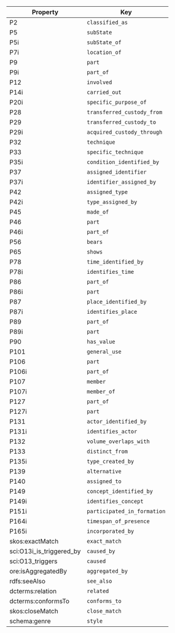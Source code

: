 Property | Key
-------- | ---
P2 | `classified_as`
P5 | `subState`
P5i | `subState_of`
P7i | `location_of`
P9 | `part`
P9i | `part_of`
P12 | `involved`
P14i | `carried_out`
P20i | `specific_purpose_of`
P28 | `transferred_custody_from`
P29 | `transferred_custody_to`
P29i | `acquired_custody_through`
P32 | `technique`
P33 | `specific_technique`
P35i | `condition_identified_by`
P37 | `assigned_identifier`
P37i | `identifier_assigned_by`
P42 | `assigned_type`
P42i | `type_assigned_by`
P45 | `made_of`
P46 | `part`
P46i | `part_of`
P56 | `bears`
P65 | `shows`
P78 | `time_identified_by`
P78i | `identifies_time`
P86 | `part_of`
P86i | `part`
P87 | `place_identified_by`
P87i | `identifies_place`
P89 | `part_of`
P89i | `part`
P90 | `has_value`
P101 | `general_use`
P106 | `part`
P106i | `part_of`
P107 | `member`
P107i | `member_of`
P127 | `part_of`
P127i | `part`
P131 | `actor_identified_by`
P131i | `identifies_actor`
P132 | `volume_overlaps_with`
P133 | `distinct_from`
P135i | `type_created_by`
P139 | `alternative`
P140 | `assigned_to`
P149 | `concept_identified_by`
P149i | `identifies_concept`
P151i | `participated_in_formation`
P164i | `timespan_of_presence`
P165i | `incorporated_by`
skos:exactMatch | `exact_match`
sci:O13i_is_triggered_by | `caused_by`
sci:O13_triggers | `caused`
ore:isAggregatedBy | `aggregated_by`
rdfs:seeAlso | `see_also`
dcterms:relation | `related`
dcterms:conformsTo | `conforms_to`
skos:closeMatch | `close_match`
schema:genre | `style`